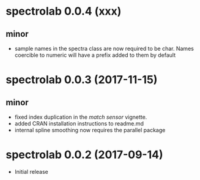 # spectrolab 0.0.4 (xxx)
 
## minor
* sample names in the spectra class are now required to be char. Names coercible to numeric will have a prefix added to them by default


# spectrolab 0.0.3 (2017-11-15)
 
## minor
* fixed index duplication in the _match sensor_ vignette.
* added CRAN installation instructions to readme.md
* internal spline smoothing now requires the parallel package

# spectrolab 0.0.2 (2017-09-14)
 
* Initial release
